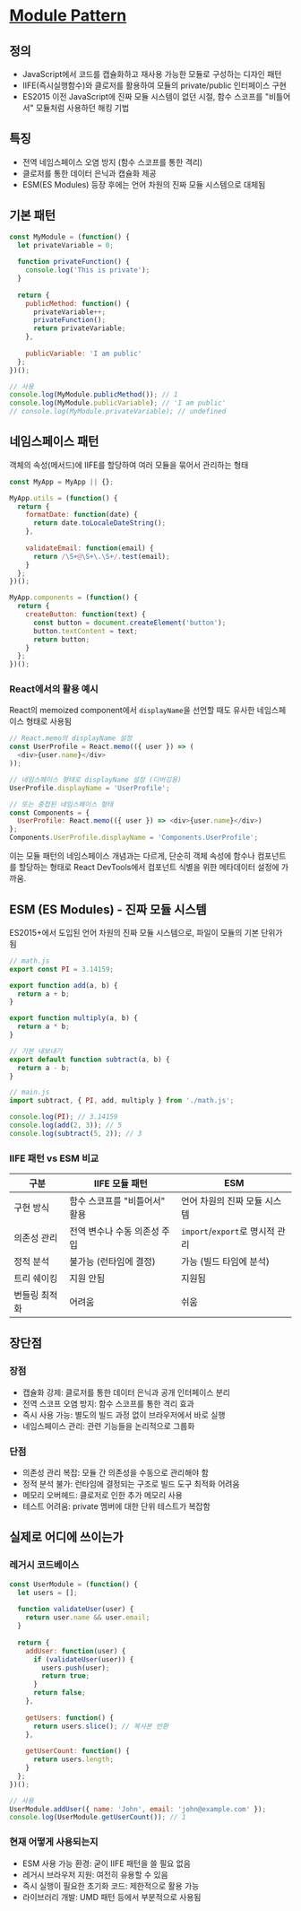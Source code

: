 # [Module Pattern](https://patterns-dev-kr.github.io/design-patterns/module-pattern/)

## 정의

- JavaScript에서 코드를 캡슐화하고 재사용 가능한 모듈로 구성하는 디자인 패턴
- IIFE(즉시실행함수)와 클로저를 활용하여 모듈의 private/public 인터페이스 구현
- ES2015 이전 JavaScript에 진짜 모듈 시스템이 없던 시절, 함수 스코프를 "비틀어서" 모듈처럼 사용하던 해킹 기법

## 특징

- 전역 네임스페이스 오염 방지 (함수 스코프를 통한 격리)
- 클로저를 통한 데이터 은닉과 캡슐화 제공
- ESM(ES Modules) 등장 후에는 언어 차원의 진짜 모듈 시스템으로 대체됨

## 기본 패턴

```javascript
const MyModule = (function() {
  let privateVariable = 0;
  
  function privateFunction() {
    console.log('This is private');
  }
  
  return {
    publicMethod: function() {
      privateVariable++;
      privateFunction();
      return privateVariable;
    },
    
    publicVariable: 'I am public'
  };
})();

// 사용
console.log(MyModule.publicMethod()); // 1
console.log(MyModule.publicVariable); // 'I am public'
// console.log(MyModule.privateVariable); // undefined
```

## 네임스페이스 패턴

객체의 속성(메서드)에 IIFE를 할당하여 여러 모듈을 묶어서 관리하는 형태

```javascript
const MyApp = MyApp || {};

MyApp.utils = (function() {
  return {
    formatDate: function(date) {
      return date.toLocaleDateString();
    },
    
    validateEmail: function(email) {
      return /\S+@\S+\.\S+/.test(email);
    }
  };
})();

MyApp.components = (function() {
  return {
    createButton: function(text) {
      const button = document.createElement('button');
      button.textContent = text;
      return button;
    }
  };
})();
```

### React에서의 활용 예시

React의 memoized component에서 `displayName`을 선언할 때도 유사한 네임스페이스 형태로 사용됨

```javascript
// React.memo의 displayName 설정
const UserProfile = React.memo(({ user }) => (
  <div>{user.name}</div>
));

// 네임스페이스 형태로 displayName 설정 (디버깅용)
UserProfile.displayName = 'UserProfile';

// 또는 중첩된 네임스페이스 형태
const Components = {
  UserProfile: React.memo(({ user }) => <div>{user.name}</div>)
};
Components.UserProfile.displayName = 'Components.UserProfile';
```

이는 모듈 패턴의 네임스페이스 개념과는 다르게, 단순히 객체 속성에 함수나 컴포넌트를 할당하는 형태로 React DevTools에서 컴포넌트 식별을 위한 메타데이터 설정에 가까움.

## ESM (ES Modules) - 진짜 모듈 시스템

ES2015+에서 도입된 언어 차원의 진짜 모듈 시스템으로, 파일이 모듈의 기본 단위가 됨

```javascript
// math.js
export const PI = 3.14159;

export function add(a, b) {
  return a + b;
}

export function multiply(a, b) {
  return a * b;
}

// 기본 내보내기
export default function subtract(a, b) {
  return a - b;
}
```

```javascript
// main.js
import subtract, { PI, add, multiply } from './math.js';

console.log(PI); // 3.14159
console.log(add(2, 3)); // 5
console.log(subtract(5, 2)); // 3
```

### IIFE 패턴 vs ESM 비교

| 구분 | IIFE 모듈 패턴 | ESM |
|------|---------------|-----|
| 구현 방식 | 함수 스코프를 "비틀어서" 활용 | 언어 차원의 진짜 모듈 시스템 |
| 의존성 관리 | 전역 변수나 수동 의존성 주입 | `import`/`export`로 명시적 관리 |
| 정적 분석 | 불가능 (런타임에 결정) | 가능 (빌드 타임에 분석) |
| 트리 쉐이킹 | 지원 안됨 | 지원됨 |
| 번들링 최적화 | 어려움 | 쉬움 |

## 장단점

### 장점

- 캡슐화 강제: 클로저를 통한 데이터 은닉과 공개 인터페이스 분리
- 전역 스코프 오염 방지: 함수 스코프를 통한 격리 효과
- 즉시 사용 가능: 별도의 빌드 과정 없이 브라우저에서 바로 실행
- 네임스페이스 관리: 관련 기능들을 논리적으로 그룹화

### 단점

- 의존성 관리 복잡: 모듈 간 의존성을 수동으로 관리해야 함
- 정적 분석 불가: 런타임에 결정되는 구조로 빌드 도구 최적화 어려움
- 메모리 오버헤드: 클로저로 인한 추가 메모리 사용
- 테스트 어려움: private 멤버에 대한 단위 테스트가 복잡함

## 실제로 어디에 쓰이는가

### 레거시 코드베이스

```javascript
const UserModule = (function() {
  let users = [];
  
  function validateUser(user) {
    return user.name && user.email;
  }
  
  return {
    addUser: function(user) {
      if (validateUser(user)) {
        users.push(user);
        return true;
      }
      return false;
    },
    
    getUsers: function() {
      return users.slice(); // 복사본 반환
    },
    
    getUserCount: function() {
      return users.length;
    }
  };
})();

// 사용
UserModule.addUser({ name: 'John', email: 'john@example.com' });
console.log(UserModule.getUserCount()); // 1
```

### 현재 어떻게 사용되는지

- ESM 사용 가능 환경: 굳이 IIFE 패턴을 쓸 필요 없음
- 레거시 브라우저 지원: 여전히 유용할 수 있음
- 즉시 실행이 필요한 초기화 코드: 제한적으로 활용 가능
- 라이브러리 개발: UMD 패턴 등에서 부분적으로 사용됨